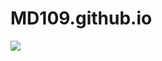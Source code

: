 # MD109.github.io

<img src="![File_000](https://user-images.githubusercontent.com/75944466/102226510-77371280-3eb6-11eb-8f5a-7c989741230b.jpg)">

